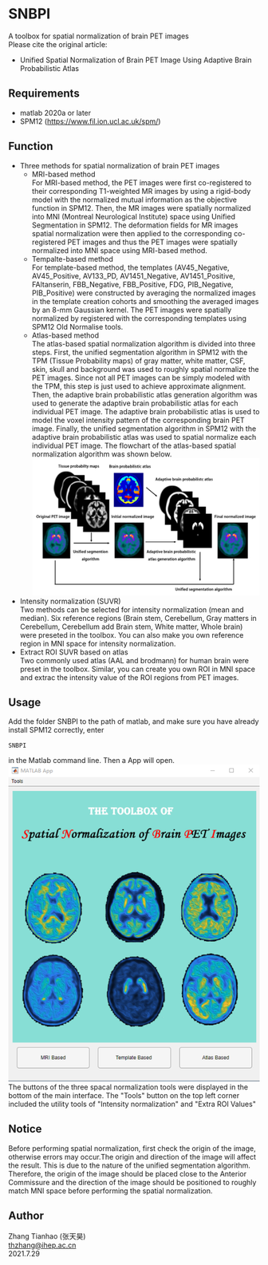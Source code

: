 # SNBPI

A toolbox for spatial normalization of brain PET images  
Please cite the original article:  
* Unified Spatial Normalization of Brain PET Image Using Adaptive Brain Probabilistic Atlas
## Requirements
* matlab 2020a or later
* SPM12 (https://www.fil.ion.ucl.ac.uk/spm/)
## Function
* Three methods for spatial normalization of brain PET images
   * MRI-based method  
   For MRI-based method, the PET images were first co-registered to their corresponding T1-weighted MR images by using a rigid-body model with the normalized mutual information as the objective function in SPM12. Then, the MR images were spatially normalized into MNI (Montreal Neurological Institute) space using Unified Segmentation in SPM12. The deformation fields for MR images spatial normalization were then applied to the corresponding co-registered PET images and thus the PET images were spatially normalized into MNI space using MRI-based method. 
   * Tempalte-based method  
   For template-based method, the templates (AV45_Negative, AV45_Positive, AV133_PD, AV1451_Negative, AV1451_Positive, FAltanserin, FBB_Negative, FBB_Positive, FDG, PIB_Negative, PIB_Positive) were constructed by averaging the normalized images in the template creation cohorts and smoothing the averaged images by an 8-mm Gaussian kernel. The PET images were spatially normalized by registered with the corresponding templates using SPM12 Old Normalise tools. 
   * Atlas-based method  
The atlas-based spatial normalization algorithm is divided into three steps. First, the unified segmentation algorithm in SPM12 with the TPM (Tissue Probability maps) of gray matter, white matter, CSF, skin, skull and background was used to roughly spatial normalize the PET images. Since not all PET images can be simply modeled with the TPM, this step is just used to achieve approximate alignment. Then, the adaptive brain probabilistic atlas generation algorithm was used to generate the adaptive brain probabilistic atlas for each individual PET image. The adaptive brain probabilistic atlas is used to model the voxel intensity pattern of the corresponding brain PET image.  Finally, the unified segmentation algorithm in SPM12 with the adaptive brain probabilistic atlas was used to spatial normalize each individual PET image. The flowchart of the atlas-based spatial normalization algorithm was shown below.
![alt text](/SNBPI/Figures/flowchart.png "Title")
* Intensity normalization (SUVR)  
Two methods can be selected for intensity normalization (mean and median). Six reference regions (Brain stem, Cerebellum, Gray matters in Cerebellum, Cerebellum add Brain stem, White matter, Whole brain) were preseted in the toolbox. You can also make you own reference region in MNI space for intensity normalization. 
* Extract ROI SUVR based on atlas  
Two commonly used atlas (AAL and brodmann) for human brain were preset in the toolbox. Similar, you can create you own ROI in MNI space and extrac the intensity value of the ROI regions from PET images.
## Usage
Add the folder SNBPI to the path of matlab, and make sure you have already install SPM12 correctly, enter 
   ```
SNBPI
   ```
in the Matlab command line. Then a App will open.
![alt text](/SNBPI/Figures/Appmain.png "Title")
The buttons of the three spacal normalization tools were displayed in the bottom of the main interface. The "Tools" button on the top left corner included the utility tools of "Intensity normalization" and "Extra ROI Values"
## Notice
Before performing spatial normalization, first check the origin of the image, otherwise errors may occur.The origin and direction of the image will affect the result. This is due to the nature of the unified segmentation algorithm. Therefore, the origin of the image should be placed close to the Anterior Commissure and the direction of the image should be positioned to roughly match MNI space before performing the spatial normalization.
## Author
Zhang Tianhao (张天昊)  
thzhang@ihep.ac.cn  
2021.7.29
